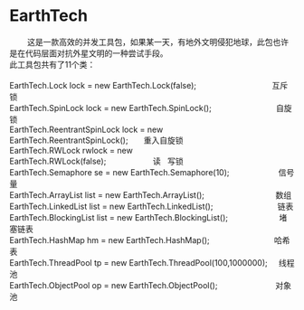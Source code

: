 # EarthTech
&nbsp;&nbsp;&nbsp;&nbsp;&nbsp;&nbsp;&nbsp;&nbsp;这是一款高效的并发工具包，如果某一天，有地外文明侵犯地球，此包也许是在代码层面对抗外星文明的一种尝试手段。</br>
此工具包共有了11个类：</br></br>
EarthTech.Lock lock = new EarthTech.Lock(false);&nbsp;&nbsp;&nbsp;&nbsp;&nbsp;&nbsp;&nbsp;&nbsp;&nbsp;&nbsp;&nbsp;&nbsp;&nbsp;&nbsp;&nbsp;&nbsp;&nbsp;&nbsp;&nbsp;&nbsp;&nbsp;&nbsp;&nbsp;&nbsp;&nbsp;&nbsp;&nbsp;&nbsp;&nbsp;&nbsp;&nbsp;&nbsp;&nbsp;&nbsp;互斥锁</br>
EarthTech.SpinLock lock = new EarthTech.SpinLock();&nbsp;&nbsp;&nbsp;&nbsp;&nbsp;&nbsp;&nbsp;&nbsp;&nbsp;&nbsp;&nbsp;&nbsp;&nbsp;&nbsp;&nbsp;&nbsp;&nbsp;&nbsp;&nbsp;&nbsp;&nbsp;&nbsp;&nbsp;&nbsp;&nbsp;&nbsp;&nbsp;&nbsp;&nbsp;自旋锁</br>
EarthTech.ReentrantSpinLock lock = new EarthTech.ReentrantSpinLock();&nbsp;&nbsp;&nbsp;&nbsp;&nbsp;&nbsp;&nbsp;重入自旋锁</br>
EarthTech.RWLock rwlock = new EarthTech.RWLock(false);&nbsp;&nbsp;&nbsp;&nbsp;&nbsp;&nbsp;&nbsp;&nbsp;&nbsp;&nbsp;&nbsp;&nbsp;&nbsp;&nbsp;&nbsp;&nbsp;&nbsp;&nbsp;&nbsp;&nbsp;&nbsp;读&nbsp;&nbsp;&nbsp;写锁</br>
EarthTech.Semaphore se = new EarthTech.Semaphore(10);&nbsp;&nbsp;&nbsp;&nbsp;&nbsp;&nbsp;&nbsp;&nbsp;&nbsp;&nbsp;&nbsp;&nbsp;&nbsp;&nbsp;&nbsp;&nbsp;&nbsp;&nbsp;&nbsp;&nbsp;&nbsp;&nbsp;信号量</br>
EarthTech.ArrayList list = new EarthTech.ArrayList();&nbsp;&nbsp;&nbsp;&nbsp;&nbsp;&nbsp;&nbsp;&nbsp;&nbsp;&nbsp;&nbsp;&nbsp;&nbsp;&nbsp;&nbsp;&nbsp;&nbsp;&nbsp;&nbsp;&nbsp;&nbsp;&nbsp;&nbsp;&nbsp;&nbsp;&nbsp;&nbsp;&nbsp;&nbsp;&nbsp;&nbsp;&nbsp;数组</br>
EarthTech.LinkedList list = new EarthTech.LinkedList();&nbsp;&nbsp;&nbsp;&nbsp;&nbsp;&nbsp;&nbsp;&nbsp;&nbsp;&nbsp;&nbsp;&nbsp;&nbsp;&nbsp;&nbsp;&nbsp;&nbsp;&nbsp;&nbsp;&nbsp;&nbsp;&nbsp;&nbsp;&nbsp;&nbsp;&nbsp;&nbsp;&nbsp;&nbsp;链表</br>
EarthTech.BlockingList list = new EarthTech.BlockingList();&nbsp;&nbsp;&nbsp;&nbsp;&nbsp;&nbsp;&nbsp;&nbsp;&nbsp;&nbsp;&nbsp;&nbsp;&nbsp;&nbsp;&nbsp;&nbsp;&nbsp;&nbsp;&nbsp;&nbsp;&nbsp;&nbsp;&nbsp;堵塞链表</br>
EarthTech.HashMap hm = new EarthTech.HashMap();&nbsp;&nbsp;&nbsp;&nbsp;&nbsp;&nbsp;&nbsp;&nbsp;&nbsp;&nbsp;&nbsp;&nbsp;&nbsp;&nbsp;&nbsp;&nbsp;&nbsp;&nbsp;&nbsp;&nbsp;&nbsp;&nbsp;&nbsp;&nbsp;&nbsp;&nbsp;&nbsp;&nbsp;&nbsp;哈希表</br>
EarthTech.ThreadPool tp = new EarthTech.ThreadPool(100,1000000);&nbsp;&nbsp;&nbsp;&nbsp;&nbsp;线程池</br>
EarthTech.ObjectPool op = new EarthTech.ObjectPool();&nbsp;&nbsp;&nbsp;&nbsp;&nbsp;&nbsp;&nbsp;&nbsp;&nbsp;&nbsp;&nbsp;&nbsp;&nbsp;&nbsp;&nbsp;&nbsp;&nbsp;&nbsp;&nbsp;&nbsp;&nbsp;&nbsp;&nbsp;&nbsp;&nbsp;&nbsp;对象池</br>
